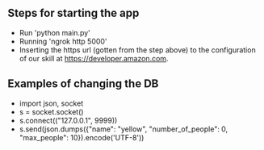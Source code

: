 ## Steps for starting the app ##
 * Run 'python main.py'
 * Running 'ngrok http 5000'
 * Inserting the https url (gotten from the step above) to the configuration of our skill at https://developer.amazon.com.
 
## Examples of changing the DB ##
 * import json, socket
 * s = socket.socket()
 * s.connect(("127.0.0.1", 9999))
 * s.send(json.dumps({"name": "yellow", "number_of_people": 0, "max_people": 10}).encode('UTF-8'))
